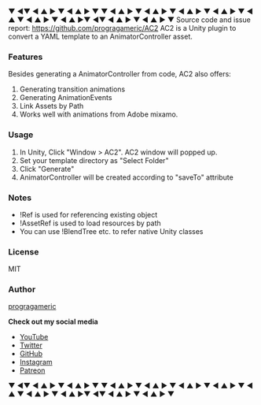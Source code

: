 ▼ ◄▼ ◄ ▲ ► ▼ ◄ ▲ ► ▼ ▼ ◄ ▲ ► ▼ ◄ ▲ ► ▼ ◄ ▲ ► ▼ ◄ ▲ ► ▼ ◄ ▲ ▼ ◄ ▲ ► ▼ ◄ ▲ ►▼ ◄▼ ◄ ▲ ► ▼ ◄ ▲ ► ▼
Source code and issue report: https://github.com/progragameric/AC2
AC2 is a Unity plugin to convert a YAML template to an AnimatorController asset.
### Features
Besides generating a AnimatorController from code, AC2 also offers:
1. Generating transition animations
2. Generating AnimationEvents
3. Link Assets by Path
4. Works well with animations from Adobe mixamo.
### Usage
1. In Unity, Click "Window > AC2". AC2 window will popped up.
2. Set your template directory as "Select Folder"
3. Click "Generate"
4. AnimatorController will be created according to "saveTo" attribute

### Notes
- !Ref is used for referencing existing object
- !AssetRef is used to load resources by path
- You can use !BlendTree etc. to refer native Unity classes

### License
MIT

### Author
[progragameric](http://www.progragameric.me)

**Check out my social media**
- [YouTube](https://www.youtube.com/channel/UCxyBRX9WUI6mAo33L-BDqrQ)
- [Twitter](https://twitter.com/progragameric)
- [GitHub](https://github.com/progragameric)
- [Instagram](https://www.instagram.com/progragameric)
- [Patreon](https://www.patreon.com/progragameric)

▼ ◄▼ ◄ ▲ ► ▼ ◄ ▲ ► ▼ ▼ ◄ ▲ ► ▼ ◄ ▲ ► ▼ ◄ ▲ ► ▼ ◄ ▲ ► ▼ ◄ ▲ ▼ ◄ ▲ ► ▼ ◄ ▲ ►▼ ◄▼ ◄ ▲ ► ▼ ◄ ▲ ► ▼